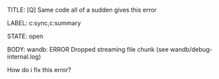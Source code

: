 TITLE:
[Q] Same code all of a sudden gives this error

LABEL:
c:sync,c:summary

STATE:
open

BODY:
wandb: ERROR Dropped streaming file chunk (see wandb/debug-internal.log)

How do i fix this error?



